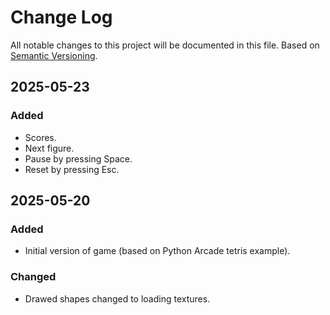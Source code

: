 # Change Log

All notable changes to this project will be documented in this file.
Based on [Semantic Versioning](http://semver.org/).

## 2025-05-23
### Added
- Scores.
- Next figure.
- Pause by pressing Space.
- Reset by pressing Esc.

## 2025-05-20
### Added
- Initial version of game (based on Python Arcade tetris example).

### Changed
- Drawed shapes changed to loading textures.
  
